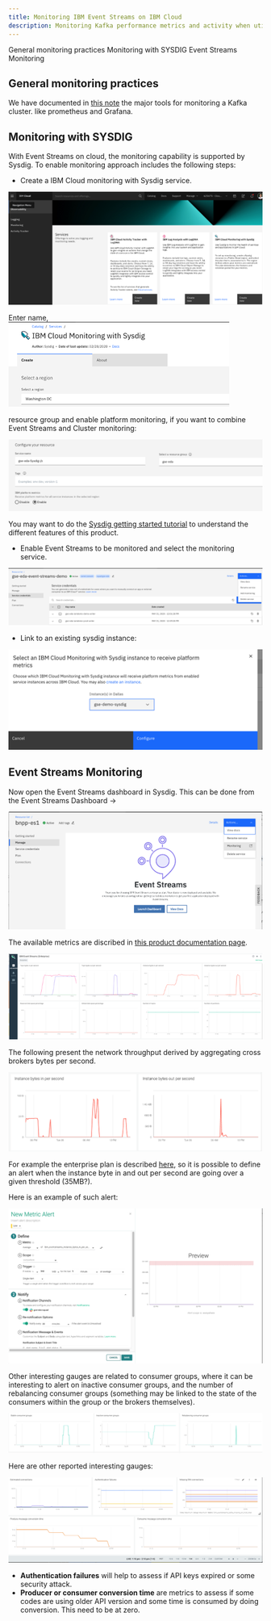 ```yaml
---
title: Monitoring IBM Event Streams on IBM Cloud
description: Monitoring Kafka performance metrics and activity when utilizing IBM Event Streams on IBM Cloud.
---
```


<AnchorLinks>
  <AnchorLink>General monitoring practices</AnchorLink>
  <AnchorLink>Monitoring with SYSDIG</AnchorLink>
  <AnchorLink>Event Streams Monitoring</AnchorLink>
</AnchorLinks>

## General monitoring practices

We have documented in [this note](/technology/kafka-monitoring/) the major tools for monitoring a Kafka cluster. like prometheus and Grafana.

## Monitoring with SYSDIG

With Event Streams on cloud, the monitoring capability is supported by Sysdig. To enable monitoring approach includes the following steps:

* Create a IBM Cloud monitoring with Sysdig service.

![](./images/sysdig-0.png)

Enter name,
![](./images/sysdig-1.png)

resource group and enable platform monitoring, if you want to combine Event Streams and Cluster monitoring:

![](./images/sysdig-2.png)

You may want to do the [Sysdig getting started tutorial](https://cloud.ibm.com/docs/Monitoring-with-Sysdig?topic=Monitoring-with-Sysdig-getting-started#getting-started) to understand the different features of this product.

* Enable Event Streams to be monitored and select the monitoring service.


![](./images/sysdig-3.png)

* Link to an existing sysdig instance:


![](./images/sysdig-4.png)

## Event Streams Monitoring

Now open the Event Streams dashboard in Sysdig. This can be done from the Event Streams Dashboard ->

![](./images/es-sysdig-0.png)

The available metrics are discribed in [this product documentation page](https://cloud.ibm.com/docs/EventStreams?topic=EventStreams-metrics#metrics-available-by-service-plan).

![](./images/es-sysdig.png)

The following present the network throughput derived by aggregating cross brokers bytes per second.

![](./images/es-sysdig-2.png)

For example the enterprise plan is described [here](https://cloud.ibm.com/docs/EventStreams?topic=EventStreams-kafka_quotas#limits_enterprise), so it is possible to define an alert when the
instance byte in and out per second are going over a given threshold (35MB?).

Here is an example of such alert:

![](./images/es-sysdig-3.png)

Other interesting gauges are related to consumer groups, where it can be interesting to alert on inactive consumer groups, and the number of rebalancing consumer groups (something may be linked to the state of the consumers within the group or the brokers themselves).

![](./images/es-sysdig-4.png)


Here are other reported interesting gauges:

![](./images/other-gauges.png)

* **Authentication failures** will help to assess if API keys expired or some security attack.
* **Producer or consumer conversion time** are metrics to assess if some codes are using older API version and some time is consumed by doing conversion. This need to be at zero.
